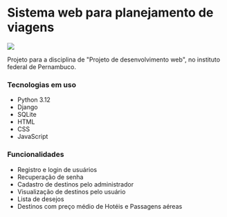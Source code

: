 <h1>Sistema web para planejamento de viagens</h1>
<img src="http://img.shields.io/static/v1?label=STATUS&message=%20EM_DESENVOLVIMENTO&color=yellow&style=for-the-badge"/>
<p>Projeto para a disciplina de "Projeto de desenvolvimento web", no instituto federal de Pernambuco.  </p>

<h3>Tecnologias em uso</h3>
<ul>
  <li>
    Python 3.12
  </li>
  <li>
    Django
  </li>
  <li>
    SQLite
  </li>
  <li>
    HTML
  </li>
  <li>
    CSS
  </li>
  <li>
    JavaScript
  </li>
</ul>

<h3>Funcionalidades</h3>
<ul>
  <li>
    Registro e login de usuários
  </li>
  <li>
    Recuperação de senha
  </li>
  <li>
    Cadastro de destinos pelo administrador
  </li>
  <li>
    Visualização de destinos pelo usuário
  </li>
  <li>
    Lista de desejos
  </li>
  <li>
    Destinos com preço médio de Hotéis e Passagens aéreas
  </li>
</ul>
